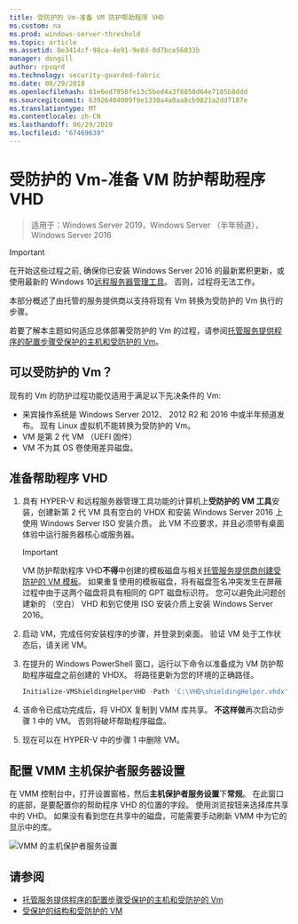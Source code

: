 ```yaml
---
title: 受防护的 Vm-准备 VM 防护帮助程序 VHD
ms.custom: na
ms.prod: windows-server-threshold
ms.topic: article
ms.assetid: 0e3414cf-98ca-4e91-9e8d-0d7bce56033b
manager: dongill
author: rpsqrd
ms.technology: security-guarded-fabric
ms.date: 08/29/2018
ms.openlocfilehash: 81e6ed7950fe13c5bed4a3f8850d64e7185b8ddd
ms.sourcegitcommit: 63926404009f9e1330a4a0aa8cb9821a2dd7187e
ms.translationtype: MT
ms.contentlocale: zh-CN
ms.lasthandoff: 06/29/2019
ms.locfileid: "67469639"
---
```

# <a name="shielded-vms---preparing-a-vm-shielding-helper-vhd"></a>受防护的 Vm-准备 VM 防护帮助程序 VHD

>适用于：Windows Server 2019，Windows Server （半年频道），Windows Server 2016

> [!IMPORTANT]
> 在开始这些过程之前, 确保你已安装 Windows Server 2016 的最新累积更新，或使用最新的 Windows 10[远程服务器管理工具](https://www.microsoft.com/en-us/download/details.aspx?id=45520)。 否则，过程将无法工作。 

本部分概述了由托管的服务提供商以支持将现有 Vm 转换为受防护的 Vm 执行的步骤。

若要了解本主题如何适应总体部署受防护的 Vm 的过程，请参阅[托管服务提供程序的配置步骤受保护的主机和受防护的 Vm](guarded-fabric-configuration-scenarios-for-shielded-vms-overview.md)。

## <a name="which-vms-can-be-shielded"></a>可以受防护的 Vm？

现有的 Vm 的防护过程功能仅适用于满足以下先决条件的 Vm:

- 来宾操作系统是 Windows Server 2012、 2012 R2 和 2016 中或半年频道发布。 现有 Linux 虚拟机不能转换为受防护的 Vm。
- VM 是第 2 代 VM （UEFI 固件）
- VM 不为其 OS 卷使用差异磁盘。

## <a name="prepare-helper-vhd"></a>准备帮助程序 VHD

1.  具有 HYPER-V 和远程服务器管理工具功能的计算机上**受防护的 VM 工具**安装，创建新第 2 代 VM 具有空白的 VHDX 和安装 Windows Server 2016 上使用 Windows Server ISO 安装介质。 此 VM 不应要求，并且必须带有桌面体验中运行服务器核心或服务器。

    > [!IMPORTANT]
    > VM 防护帮助程序 VHD**不得**中创建的模板磁盘与相关[托管服务提供商创建受防护的 VM 模板](guarded-fabric-create-a-shielded-vm-template.md)。 如果重复使用的模板磁盘，将有磁盘签名冲突发生在屏蔽过程中由于这两个磁盘将具有相同的 GPT 磁盘标识符。 您可以避免此问题创建新的 （空白） VHD 和到它使用 ISO 安装介质上安装 Windows Server 2016。

2.  启动 VM，完成任何安装程序的步骤，并登录到桌面。 验证 VM 处于工作状态后，请关闭 VM。

3.  在提升的 Windows PowerShell 窗口，运行以下命令以准备成为 VM 防护帮助程序磁盘之前创建的 VHDX。 将路径更新为您的环境的正确路径。

    ```powershell
    Initialize-VMShieldingHelperVHD -Path 'C:\VHD\shieldingHelper.vhdx'
    ```

4.  该命令已成功完成后，将 VHDX 复制到 VMM 库共享。 **不这样做**再次启动步骤 1 中的 VM。 否则将破坏帮助程序磁盘。

5.  现在可以在 HYPER-V 中的步骤 1 中删除 VM。

## <a name="configure-vmm-host-guardian-server-settings"></a>配置 VMM 主机保护者服务器设置

在 VMM 控制台中，打开设置窗格，然后**主机保护者服务设置**下**常规**。 在此窗口的底部，是要配置你的帮助程序 VHD 的位置的字段。 使用浏览按钮来选择库共享中的 VHD。 如果没有看到您在共享中的磁盘，可能需要手动刷新 VMM 中为它的显示中的库。

![VMM 的主机保护者服务设置](../media/Guarded-Fabric-Shielded-VM/guarded-host-vmm-hgs-settings-01.png)

## <a name="see-also"></a>请参阅

- [托管服务提供程序的配置步骤受保护的主机和受防护的 Vm](guarded-fabric-configuration-scenarios-for-shielded-vms-overview.md)
- [受保护的结构和受防护的 VM](guarded-fabric-and-shielded-vms-top-node.md)
